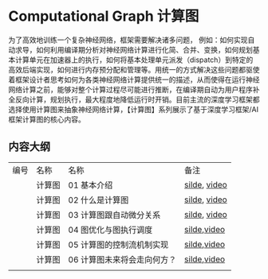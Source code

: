 # Computational Graph 计算图

为了高效地训练一个复杂神经网络，框架需要解决诸多问题， 例如：如何实现自动求导，如何利用编译期分析对神经网络计算进行化简、合并、变换，如何规划基本计算单元在加速器上的执行，如何将基本处理单元派发（dispatch）到特定的高效后端实现，如何进行内存预分配和管理等。用统一的方式解决这些问题都驱使着框架设计者思考如何为各类神经网络计算提供统一的描述，从而使得在运行神经网络计算之前，能够对整个计算过程尽可能进行推断，在编译期自动为用户程序补全反向计算，规划执行，最大程度地降低运行时开销。目前主流的深度学习框架都选择使用计算图来抽象神经网络计算，【计算图】系列展示了基于深度学习框架/AI框架计算图的核心内容。

## 内容大纲

|||||
|---|---|---|---|
|编号|名称|名称|备注|
|     | 计算图    | 01 基本介绍          | [silde](./01.introduction.pptx), [video](https://www.bilibili.com/video/BV1cG411E7gV/)                                                      |
|     | 计算图    | 02 什么是计算图        | [silde](./02.computation_graph.pptx), [video](https://www.bilibili.com/video/BV1rR4y197HM/)                                                 |
|     | 计算图    | 03 计算图跟自动微分关系    | [silde](./03.atuodiff.pptx), [video](https://www.bilibili.com/video/BV1S24y197FU/)                                                          |
|     | 计算图    | 04 图优化与图执行调度     | [silde](./04.dispatch.pptx),[video](https://www.bilibili.com/video/BV1hD4y1k7Ty/)                                                                                                         |
|     | 计算图    | 05 计算图的控制流机制实现   | [silde](./05.control_flow.pptx),[video](https://www.bilibili.com/video/BV17P41177Pk/)                                                                                                         |
|     | 计算图    | 06 计算图未来将会走向何方？  | [silde](./06.future.pptx),[video](https://www.bilibili.com/video/BV1hm4y1A7Nv/)                                                                                                         |
|||||
